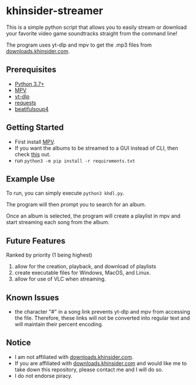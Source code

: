 # khinsider-streamer

This is a simple python script that allows you to easily stream or download your favorite video game soundtracks straight from the command line!

The program uses yt-dlp and mpv to get the .mp3 files from [downloads.khinsider.com](https://downloads.khinsider.com/).

## Prerequisites
* [Python 3.7+](https://python.org/downloads)
* [MPV](https://mpv.io)
* [yt-dlp](https://github.com/yt-dlp/yt-dlp)
* [requests](https://pypi.org/project/requests/)
* [beatifulsoup4](https://pypi.org/project/beautifulsoup4/)

## Getting Started

* First install [MPV](https://mpv.io).
* If you want the albums to be streamed to a GUI instead of CLI, then check [this](https://github.com/mpv-player/mpv/issues/1808) out.
* run `python3 -m pip install -r requirements.txt`

## Example Use

To run, you can simply execute `python3 khdl.py`.

The program will then prompt you to search for an album.

Once an album is selected, the program will create a playlist in mpv and start streaming each song from the album.

## Future Features

Ranked by priority (1 being highest)

1. allow for the creation, playback, and download of playlists
2. create executable files for Windows, MacOS, and Linux.
3. allow for use of VLC when streaming.

## Known Issues

* the character "#" in a song link prevents yt-dlp and mpv from accessing the file. Therefore, these links will not be converted into regular text and will maintain their percent encoding.

## Notice

* I am not affiliated with [downloads.khinsider.com](https://downloads.khinsider.com/).
* If you are affiliated with [downloads.khinsider.com](https://downloads.khinsider.com/) and would like me to take down this repository, please contact me and I will do so.
* I do not endorse piracy.